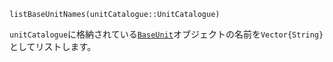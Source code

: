 ```
listBaseUnitNames(unitCatalogue::UnitCatalogue)
```

`unitCatalogue`に格納されている[`BaseUnit`](@ref)オブジェクトの名前を`Vector{String}`としてリストします。
